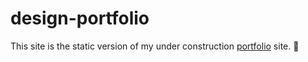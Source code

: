 # design-portfolio

This site is the static version of my under construction [portfolio](https://github.com/fkalo/design-portfolio) site. 🙈
